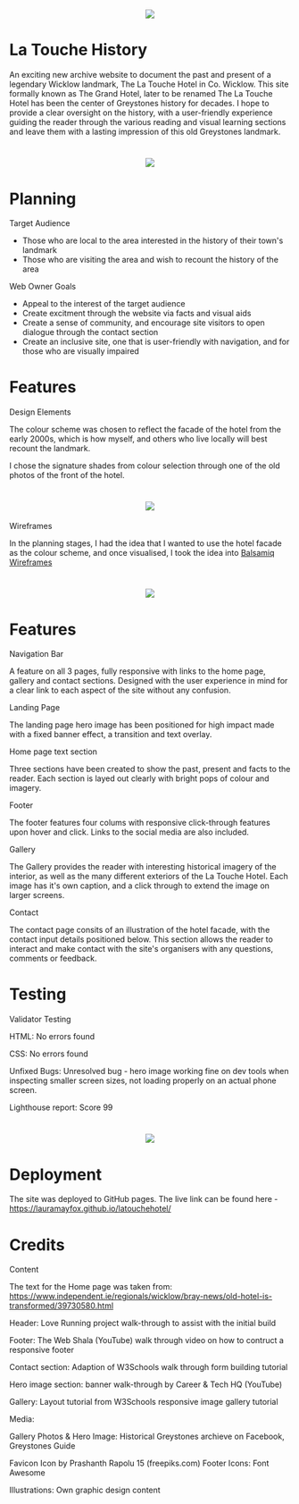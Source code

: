 <h1 align="center"><img src="/assets/images/latouchelogo.jpg"/></h1>

# La Touche History

An exciting new archive website to document the past and present of a legendary Wicklow landmark,
The La Touche Hotel in Co. Wicklow. This site formally known as The Grand Hotel, later to be
renamed The La Touche Hotel has been the center of Greystones history for decades. 
I hope to provide a clear oversight on the history, with a user-friendly experience 
guiding the reader through the various reading and visual learning sections and leave them 
with a lasting impression of this old Greystones landmark.

<h1 align="center"><img src="/assets/images/mockup.jpg"/></h1>

# Planning

Target Audience
<ul>
<li>Those who are local to the area interested in the history of their town's landmark</li>
<li>Those who are visiting the area and wish to recount the history of the area</li>
</ul>

Web Owner Goals
<ul>
<li>Appeal to the interest of the target audience</li>
<li>Create excitment through the website via facts and visual aids</li>
<li>Create a sense of community, and encourage site visitors to open dialogue through the contact section</li>
<li>Create an inclusive site, one that is user-friendly with navigation, and for those who are visually impaired</li>
</ul>



# Features

Design Elements

The colour scheme was chosen to reflect the facade of the hotel from the early 2000s, which is how myself, and others who
live locally will best recount the landmark. 

I chose the signature shades from colour selection through one of the old photos of the front of the hotel.

<h1 align="center"><img src="/assets/images/colour.jpg"/></h1>


Wireframes

In the planning stages, I had the idea that I wanted to use the hotel facade as the colour scheme, and once visualised, 
I took the idea into <a href="https://balsamiq.com/wireframes" target="_blank">Balsamiq Wireframes</a>

<h1 align="center"><img src="/assets/images/wireframe.jpg"/></h1>

# Features

Navigation Bar

A feature on all 3 pages, fully responsive with links to the home page, gallery and contact sections. 
Designed with the user experience in mind for a clear link to each aspect of the site without any confusion.


Landing Page

The landing page hero image has been positioned for high impact made with a fixed banner effect, a transition and text overlay.

Home page text section

Three sections have been created to show the past, present and facts to the reader. Each section is layed out clearly with bright pops
of colour and imagery.


Footer 

The footer features four colums with responsive click-through features upon hover and click. Links to the social media are 
also included.


Gallery

The Gallery provides the reader with interesting historical imagery of the interior, as well as the many different exteriors of the La
Touche Hotel. Each image has it's own caption, and a click through to extend the image on larger screens.


Contact

The contact page consits of an illustration of the hotel facade, with the contact input details positioned below. This section allows
the reader to interact and make contact with the site's organisers with any questions, comments or feedback.


# Testing

Validator Testing

HTML:
No errors found

CSS:
No errors found

Unfixed Bugs:
Unresolved bug - hero image working fine on dev tools when inspecting smaller screen sizes, 
not loading properly on an actual phone screen.

Lighthouse report:
Score 99
<h1 align="center"><img src="/assets/images/lighthouse.jpg"/></h1>


# Deployment

The site was deployed to GitHub pages.
The live link can be found here - https://lauramayfox.github.io/latouchehotel/ 



# Credits 
Content

The text for the Home page was taken from: https://www.independent.ie/regionals/wicklow/bray-news/old-hotel-is-transformed/39730580.html 

Header: Love Running project walk-through to assist with the initial build

Footer: The Web Shala (YouTube) walk through video on how to contruct a responsive footer

Contact section: Adaption of W3Schools walk through form building tutorial

Hero image section: banner walk-through by Career & Tech HQ (YouTube)

Gallery: Layout tutorial from W3Schools responsive image gallery tutorial


Media:

Gallery Photos & Hero Image: Historical Greystones archieve on Facebook, Greystones Guide

Favicon Icon by Prashanth Rapolu 15 (freepiks.com)
Footer Icons: Font Awesome

Illustrations: Own graphic design content
